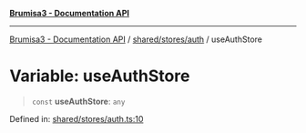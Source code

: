 [**Brumisa3 - Documentation API**](../../../../README.md)

***

[Brumisa3 - Documentation API](../../../../README.md) / [shared/stores/auth](../README.md) / useAuthStore

# Variable: useAuthStore

> `const` **useAuthStore**: `any`

Defined in: [shared/stores/auth.ts:10](https://github.com/your-repo/brumisa3-nuxt4/blob/main/shared/stores/auth.ts#L10)
